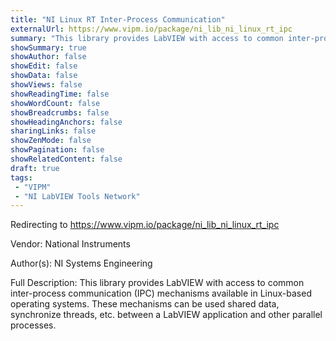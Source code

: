 ```yaml
---
title: "NI Linux RT Inter-Process Communication"
externalUrl: https://www.vipm.io/package/ni_lib_ni_linux_rt_ipc
summary: "This library provides LabVIEW with access to common inter-process communication (IPC) mechanisms available in Linux-based operating systems."
showSummary: true
showAuthor: false
showEdit: false
showData: false
showViews: false
showReadingTime: false
showWordCount: false
showBreadcrumbs: false
showHeadingAnchors: false
sharingLinks: false
showZenMode: false
showPagination: false
showRelatedContent: false
draft: true
tags:
 - "VIPM"
 - "NI LabVIEW Tools Network"
---
```


Redirecting to https://www.vipm.io/package/ni_lib_ni_linux_rt_ipc

Vendor: National Instruments

Author(s): NI Systems Engineering
 
Full Description:
This library provides LabVIEW with access to common inter-process communication (IPC) mechanisms available in Linux-based operating systems. These mechanisms can be used shared data, synchronize threads, etc. between a LabVIEW application and other parallel processes.
